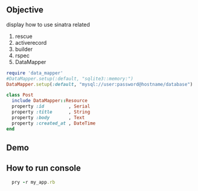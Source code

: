 ## Objective

display how to use sinatra related 

1. rescue
2. activerecord
3. builder
4. rspec
5. DataMapper

```ruby
require 'data_mapper'
#DataMapper.setup(:default, "sqlite3::memory:")
DataMapper.setup(:default, "mysql://user:password@hostname/database")

class Post
  include DataMapper::Resource
  property :id         , Serial
  property :title      , String
  property :body       , Text
  property :created_at , DateTime
end
```

## Demo


## How to run console

```ruby
  pry -r my_app.rb
```